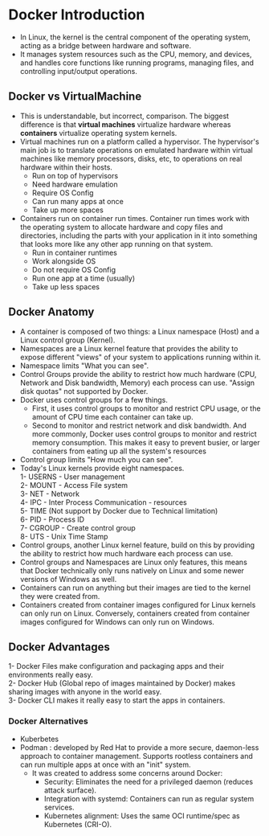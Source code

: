 # Docker Introduction

- In Linux, the kernel is the central component of the operating system, acting as a bridge between hardware and software.
- It manages system resources such as the CPU, memory, and devices, and handles core functions like running programs, managing files, and controlling input/output operations.

## Docker vs VirtualMachine
 - This is understandable, but incorrect, comparison. The biggest difference is that **virtual machines** virtualize hardware whereas **containers** virtualize operating system kernels.
 - Virtual machines run on a platform called a hypervisor. The hypervisor's main job is to translate operations on emulated hardware within virtual machines like memory processors, disks, etc, to operations on real hardware within their hosts.
    - Run on top of hypervisors
    - Need hardware emulation
    - Require OS Config
    - Can run many apps at once
    - Take up more spaces
 - Containers run on container run times. Container run times work with the operating system to allocate hardware and copy files and directories, including the parts with your application in it into something that looks more like any other app running on that system.
    - Run in container runtimes
    - Work alongside OS
    - Do not require OS Config
    - Run one app at a time (usually)
    - Take up less spaces
      
## Docker Anatomy 
- A container is composed of two things: a Linux namespace (Host) and a Linux control group (Kernel).
- Namespaces are a Linux kernel feature that provides the ability to expose different "views" of your system to applications running within it.
- Namespace limits "What you can see".
- Control Groups provide the ability to restrict how much hardware (CPU, Network and Disk bandwidth, Memory) each process can use. "Assign disk quotas" not supported by Docker.
- Docker uses control groups for a few things.
    - First, it uses control groups to monitor and restrict CPU usage, or the amount of CPU time each container can take up.
    - Second to monitor and restrict network and disk bandwidth. And more commonly, Docker uses control groups to monitor and restrict memory consumption. This makes it easy to prevent busier, or larger containers from eating up all the system's resources
- Control group limits "How much you can see".
- Today's Linux kernels provide eight namespaces. <br />
    1- USERNS - User management <br />
    2- MOUNT - Access File system <br />
    3- NET - Network <br />
    4- IPC - Inter Process Communication - resources <br />
    5- TIME (Not support by Docker due to Technical limitation) <br />
    6- PID - Process ID <br />
    7- CGROUP - Create control group <br />
    8- UTS - Unix Time Stamp <br />
- Control groups, another Linux kernel feature, build on this by providing the ability to restrict how much hardware each process can use.
- Control groups and Namespaces are Linux only features, this means that Docker technically only runs natively on Linux and some newer versions of Windows as well.
- Containers can run on anything but their images are tied to the kernel they were created from.
- Containers created from container images configured for Linux kernels can only run on Linux. Conversely, containers created from container images configured for Windows can only run on Windows. 

## Docker Advantages

1- Docker Files make configuration and packaging apps and their environments really easy. <br />
2- Docker Hub (Global repo of images maintained by Docker) makes sharing images with anyone in the world easy. <br />
3- Docker CLI makes it really easy to start the apps in containers. <br />

### Docker Alternatives 
- Kuberbetes
- Podman : developed by Red Hat to provide a more secure, daemon-less approach to container management. Supports rootless containers and can run multiple apps at once with an "init" system.
  - It was created to address some concerns around Docker:
    - Security: Eliminates the need for a privileged daemon (reduces attack surface).
    - Integration with systemd: Containers can run as regular system services.
    - Kubernetes alignment: Uses the same OCI runtime/spec as Kubernetes (CRI-O).
